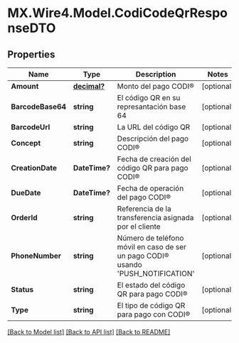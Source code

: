 # MX.Wire4.Model.CodiCodeQrResponseDTO
## Properties

Name | Type | Description | Notes
------------ | ------------- | ------------- | -------------
**Amount** | [**decimal?**](BigDecimal.md) | Monto del pago CODI® | [optional] 
**BarcodeBase64** | **string** | El código QR en su represantación base 64 | [optional] 
**BarcodeUrl** | **string** | La URL del código QR | [optional] 
**Concept** | **string** | Descripción del pago CODI® | [optional] 
**CreationDate** | **DateTime?** | Fecha de creación del código QR para pago CODI® | [optional] 
**DueDate** | **DateTime?** | Fecha de operación del pago CODI® | [optional] 
**OrderId** | **string** | Referencia de la transferencia asignada por el cliente | [optional] 
**PhoneNumber** | **string** | Número de teléfono móvil en caso de ser un pago CODI® usando &#x27;PUSH_NOTIFICATION&#x27; | [optional] 
**Status** | **string** | El estado del código QR para pago CODI® | [optional] 
**Type** | **string** | El tipo de código QR para pago con CODI® | [optional] 

[[Back to Model list]](../README.md#documentation-for-models) [[Back to API list]](../README.md#documentation-for-api-endpoints) [[Back to README]](../README.md)

